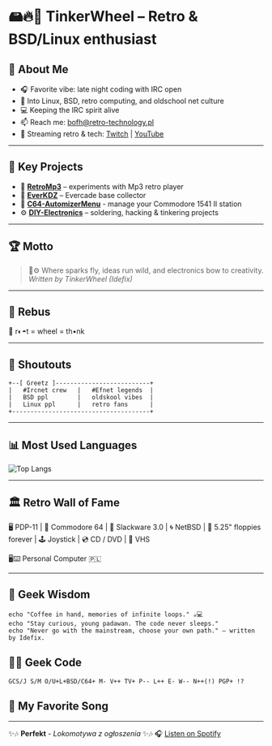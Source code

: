 # 🖴🔥🔧 TinkerWheel – Retro & BSD/Linux enthusiast

## 🚀 About Me
- 🎧 Favorite vibe: late night coding with IRC open  
- 🐧 Into Linux, BSD, retro computing, and oldschool net culture  
- 💻 Keeping the IRC spirit alive  
- 📫 Reach me: bofh@retro-technology.pl  
- 🎥 Streaming retro & tech: [Twitch](https://www.twitch.tv/retrobofh) | [YouTube](https://www.youtube.com/@unix-tech)

---

## 📂 Key Projects
- 📀 **[RetroMp3](https://github.com/kupababra/RetroMp3)** – experiments with Mp3 retro player
- 🎴 **[EverKDZ](https://github.com/kupababra/EverKDZ)** – Evercade base collector 
- 💾 **[C64-AutomizerMenu](https://github.com/kupababra/C64-AutomizerMenu)** - manage your Commodore 1541 II station
- ⚙️ **[DIY-Electronics](https://github.com/kupababra/diy-electronics)** – soldering, hacking & tinkering projects  

---

## 🏆 Motto
> 🔧⚙️ Where sparks fly, ideas run wild, and electronics bow to creativity.  
> *Written by TinkerWheel (Idefix)*

---
## 🧩 Rebus 

🥑 r◐◓t = wheel = th•nk

---

## 🙌 Shoutouts
```
+--[ Greetz ]--------------------------+    
|   #Ircnet crew   |   #Efnet legends  |
|   BSD ppl        |   oldskool vibes  |                 
|   Linux ppl      |   retro fans      |
+--------------------------------------+
```

---

## 📊 Most Used Languages
![Top Langs](https://github-readme-stats.vercel.app/api/top-langs/?username=kupababra&layout=compact&langs_count=8&hide_border=true&cache_seconds=3600&hide_title=true)

---

## 🏛️ Retro Wall of Fame

🖥️ PDP-11 | 🎹 Commodore 64 | 🐧 Slackware 3.0 | 🌀 NetBSD | 💾 5.25" floppies forever | 🕹️ Joystick | 💿 CD / DVD | 📼 VHS 

🖥️⌨️ Personal Computer 🇵🇱  

---

## 🧠 Geek Wisdom
```
echo "Coffee in hand, memories of infinite loops." ☕💻
echo "Stay curious, young padawan. The code never sleeps."
echo "Never go with the mainstream, choose your own path." – written by Idefix.
```
## 🧙‍♂️ Geek Code
```
GCS/J S/M O/U+L+BSD/C64+ M- V++ TV+ P-- L++ E- W-- N++(!) PGP+ !?
```
## 🎵 My Favorite Song
---
✨🎶 **Perfekt** - *Lokomotywa z ogłoszenia* ✨🎶
🎧 [Listen on Spotify](https://open.spotify.com/track/78HUr9N1Y4V3d6N7SojprG)

